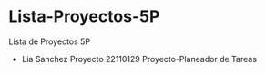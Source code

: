 # Lista-Proyectos-5P
Lista de Proyectos 5P

- Lia Sanchez Proyecto 22110129 Proyecto-Planeador de Tareas